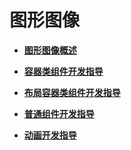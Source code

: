 # 图形图像<a name="ZH-CN_TOPIC_0000001157479391"></a>

-   **[图形图像概述](图形图像概述.md)**  

-   **[容器类组件开发指导](容器类组件开发指导.md)**  

-   **[布局容器类组件开发指导](布局容器类组件开发指导.md)**  

-   **[普通组件开发指导](普通组件开发指导.md)**  

-   **[动画开发指导](动画开发指导.md)**  


